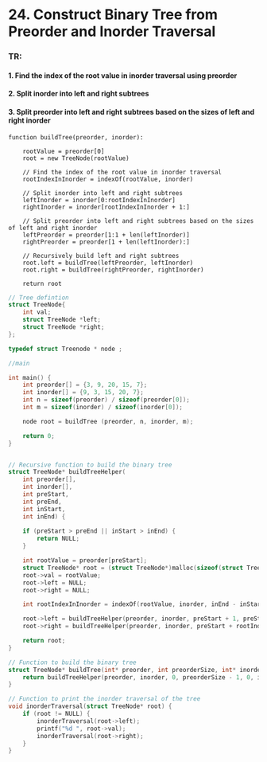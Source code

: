 # 24. Construct Binary Tree from Preorder and Inorder Traversal

### TR:

#### 1. Find the index of the root value in inorder traversal using preorder
#### 2. Split inorder into left and right subtrees
#### 3. Split preorder into left and right subtrees based on the sizes of left and right inorder


> 
    function buildTree(preorder, inorder):

        rootValue = preorder[0]
        root = new TreeNode(rootValue)

        // Find the index of the root value in inorder traversal
        rootIndexInInorder = indexOf(rootValue, inorder)

        // Split inorder into left and right subtrees
        leftInorder = inorder[0:rootIndexInInorder]
        rightInorder = inorder[rootIndexInInorder + 1:]

        // Split preorder into left and right subtrees based on the sizes of left and right inorder
        leftPreorder = preorder[1:1 + len(leftInorder)]
        rightPreorder = preorder[1 + len(leftInorder):]

        // Recursively build left and right subtrees
        root.left = buildTree(leftPreorder, leftInorder)
        root.right = buildTree(rightPreorder, rightInorder)

        return root
```c
// Tree defintion
struct TreeNode{
    int val;
    struct TreeNode *left;
    struct TreeNode *right;
};

typedef struct Treenode * node ;
```
```c
//main

int main() {
    int preorder[] = {3, 9, 20, 15, 7};
    int inorder[] = {9, 3, 15, 20, 7};
    int n = sizeof(preorder) / sizeof(preorder[0]);
    int m = sizeof(inorder) / sizeof(inorder[0]);

    node root = buildTree (preorder, n, inorder, m);

    return 0;
}
```
```c

// Recursive function to build the binary tree
struct TreeNode* buildTreeHelper(
    int preorder[], 
    int inorder[], 
    int preStart, 
    int preEnd, 
    int inStart, 
    int inEnd) {
        
    if (preStart > preEnd || inStart > inEnd) {
        return NULL;
    }

    int rootValue = preorder[preStart];
    struct TreeNode* root = (struct TreeNode*)malloc(sizeof(struct TreeNode));
    root->val = rootValue;
    root->left = NULL;
    root->right = NULL;

    int rootIndexInInorder = indexOf(rootValue, inorder, inEnd - inStart + 1);

    root->left = buildTreeHelper(preorder, inorder, preStart + 1, preStart + rootIndexInInorder - inStart, inStart, rootIndexInInorder - 1);
    root->right = buildTreeHelper(preorder, inorder, preStart + rootIndexInInorder - inStart + 1, preEnd, rootIndexInInorder + 1, inEnd);

    return root;
}

// Function to build the binary tree
struct TreeNode* buildTree(int* preorder, int preorderSize, int* inorder, int inorderSize) {
    return buildTreeHelper(preorder, inorder, 0, preorderSize - 1, 0, inorderSize - 1);
}

// Function to print the inorder traversal of the tree
void inorderTraversal(struct TreeNode* root) {
    if (root != NULL) {
        inorderTraversal(root->left);
        printf("%d ", root->val);
        inorderTraversal(root->right);
    }
}
```